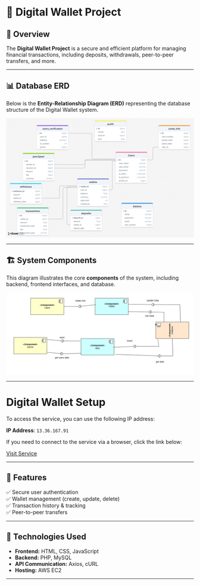 # 📱 Digital Wallet Project

## 📌 Overview
The **Digital Wallet Project** is a secure and efficient platform for managing financial transactions, including deposits, withdrawals, peer-to-peer transfers, and more. 

---

## 📊 Database ERD
Below is the **Entity-Relationship Diagram (ERD)** representing the database structure of the Digital Wallet system.

![Database ERD](https://github.com/Hasanmawasi/DigitalWallet/blob/024d3cb6642e2066b943dbc51c39cd491d9ff129/DigitalWallet-Client/image/coponents/ER-DigitalWallet.png)

---

## 🏗️ System Components
This diagram illustrates the core **components** of the system, including backend, frontend interfaces, and database.

![System Components](https://github.com/Hasanmawasi/DigitalWallet/blob/9bc392a0f41a02a309126854faee6f934d4f2353/DigitalWallet-Client/image/coponents/components.png)

---
# Digital Wallet Setup

To access the service, you can use the following IP address:

**IP Address**: `13.36.167.91`

If you need to connect to the service via a browser, click the link below:

[Visit Service](http://13.36.167.91)

---

## 🚀 Features
✅ Secure user authentication  
✅ Wallet management (create, update, delete)  
✅ Transaction history & tracking  
✅ Peer-to-peer transfers  

---

## 🔧 Technologies Used
- **Frontend:** HTML, CSS, JavaScript  
- **Backend:** PHP, MySQL  
- **API Communication:** Axios, cURL  
- **Hosting:** AWS EC2  

---


